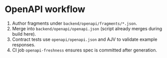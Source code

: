 # OpenAPI workflow
1) Author fragments under `backend/openapi/fragments/*.json`.
2) Merge into `backend/openapi/openapi.json` (script already merges during build here).
3) Contract tests use `openapi/openapi.json` and AJV to validate example responses.
4) CI job `openapi-freshness` ensures spec is committed after generation.
